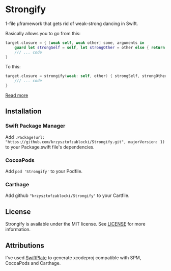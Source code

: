 # Strongify

1-file µframework that gets rid of weak-strong dancing in Swift.

Basically allows you to go from this:

```swift
target.closure = { [weak self, weak other] some, arguments in 
    guard let strongSelf = self, let strongOther = other else { return }
    /// ... code
}
```

To this:

```swift
target.closure = strongify(weak: self, other) { strongSelf, strongOther, some, arguments in
    /// ... code
}
```

[Read more](http://merowing.info/2017/04/stop-weak-strong-dance/)

## Installation

### Swift Package Manager

Add `.Package(url: "https://github.com/krzysztofzablocki/Strongify.git", majorVersion: 1)` to your Package.swift file's dependencies.

### CocoaPods

Add `pod 'Strongify'` to your Podfile.

### Carthage

Add github `"krzysztofzablocki/Strongify"` to your Cartfile.

## License
Strongify is available under the MIT license. See [LICENSE](LICENSE) for more information.

## Attributions
I've used [SwiftPlate](https://github.com/JohnSundell/SwiftPlate) to generate xcodeproj compatible with SPM, CocoaPods and Carthage.
